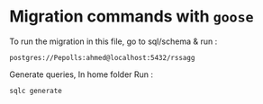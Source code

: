 # Migration commands with `goose`

To run the migration in this file, go to sql/schema & run :

```
postgres://Pepolls:ahmed@localhost:5432/rssagg
```

Generate queries, In home folder Run :

```
sqlc generate
```
